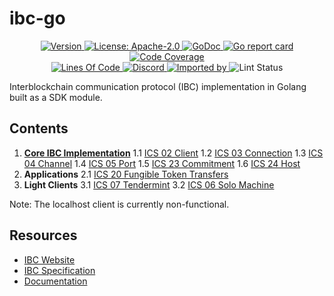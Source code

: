 # ibc-go
<div align="center">
  <a href="https://github.com/cosmos/ibc-go/releases/latest">
    <img alt="Version" src="https://img.shields.io/github/tag/cosmos/ibc-go.svg" />
  </a>
  <a href="https://github.com/cosmos/ibc-go/blob/main/LICENSE">
    <img alt="License: Apache-2.0" src="https://img.shields.io/github/license/cosmos/ibc-go.svg" />
  </a>
  <a href="https://pkg.go.dev/github.com/cosmos/ibc-go?tab=doc">
    <img alt="GoDoc" src="https://godoc.org/github.com/cosmos/ibc-go?status.svg" />
  </a>
  <a href="https://goreportcard.com/report/github.com/cosmos/ibc-go">
    <img alt="Go report card" src="https://goreportcard.com/badge/github.com/cosmos/ibc-go" />
  </a>
  <a href="https://codecov.io/gh/cosmos/ibc-go">
    <img alt="Code Coverage" src="https://codecov.io/gh/cosmos/ibc-go/branch/main/graph/badge.svg" />
  </a>
</div>
<div align="center">
  <a href="https://github.com/cosmos/ibc-go">
    <img alt="Lines Of Code" src="https://tokei.rs/b1/github/cosmos/ibc-go" />
  </a>
  <a href="https://discord.gg/AzefAFd">
    <img alt="Discord" src="https://img.shields.io/discord/669268347736686612.svg" />
  </a>
  <a href="https://sourcegraph.com/github.com/cosmos/ibc-go?badge">
    <img alt="Imported by" src="https://sourcegraph.com/github.com/cosmos/ibc-go/-/badge.svg" />
  </a>
    <img alt="Lint Status" src="https://github.com/cosmos/cosmos-sdk/workflows/Lint/badge.svg" />
</div>

Interblockchain communication protocol (IBC) implementation in Golang built as a SDK module.

## Contents

1. **[Core IBC Implementation](https://github.com/cosmos/ibc-go/tree/main/modules/core)**
    1.1 [ICS 02 Client](https://github.com/cosmos/ibc-go/tree/main/modules/core/02-client)
    1.2 [ICS 03 Connection](https://github.com/cosmos/ibc-go/tree/main/modules/core/03-connection)
    1.3 [ICS 04 Channel](https://github.com/cosmos/ibc-go/tree/main/modules/core/04-channel)
    1.4 [ICS 05 Port](https://github.com/cosmos/ibc-go/tree/main/modules/core/05-port)
    1.5 [ICS 23 Commitment](https://github.com/cosmos/ibc-go/tree/main/modules/core/23-commitment/types)
    1.6 [ICS 24 Host](https://github.com/cosmos/ibc-go/tree/main/modules/core/24-host)
2. **Applications**
    2.1 [ICS 20 Fungible Token Transfers](https://github.com/cosmos/ibc-go/tree/main/modules/apps/transfer)
3. **Light Clients**
    3.1 [ICS 07 Tendermint](https://github.com/cosmos/ibc-go/tree/main/modules/light-clients/07-tendermint)
    3.2 [ICS 06 Solo Machine](https://github.com/cosmos/ibc-go/tree/main/modules/light-clients/06-solomachine)

Note: The localhost client is currently non-functional. 

## Resources

- [IBC Website](https://ibcprotocol.org/)
- [IBC Specification](https://github.com/cosmos/ibc)
- [Documentation](docs/README.md)

